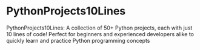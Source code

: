 # PythonProjects10Lines
PythonProjects10Lines: A collection of 50+ Python projects, each with just 10 lines of code! Perfect for beginners and experienced developers alike to quickly learn and practice Python programming concepts
